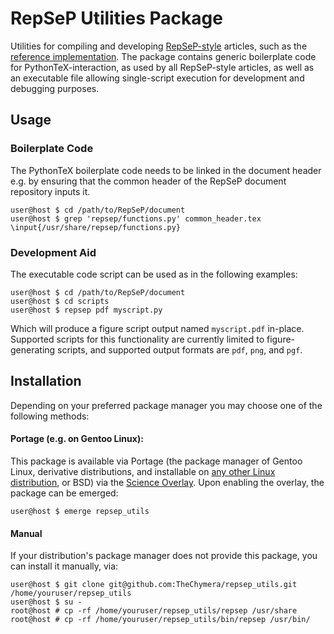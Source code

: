 # RepSeP Utilities Package

Utilities for compiling and developing [RepSeP-style](https://youtu.be/WbjQYBuyKdk) articles, such as the [reference implementation](https://github.com/TheChymera/RepSeP).
The package contains generic boilerplate code for PythonTeX-interaction, as used by all RepSeP-style articles, as well as an executable file allowing single-script execution for development and debugging purposes.

## Usage

### Boilerplate Code

The PythonTeX boilerplate code needs to be linked in the document header e.g. by ensuring that the common header of the RepSeP document repository inputs it.

```console
user@host $ cd /path/to/RepSeP/document
user@host $ grep 'repsep/functions.py' common_header.tex
\input{/usr/share/repsep/functions.py}
```

### Development Aid

The executable code script can be used as in the following examples:

```console
user@host $ cd /path/to/RepSeP/document
user@host $ cd scripts
user@host $ repsep pdf myscript.py
```

Which will produce a figure script output named `myscript.pdf` in-place.
Supported scripts for this functionality are currently limited to figure-generating scripts, and supported output formats are `pdf`, `png`, and `pgf`.

## Installation

Depending on your preferred package manager you may choose one of the following methods:

#### Portage (e.g. on Gentoo Linux):
This package is available via Portage (the package manager of Gentoo Linux, derivative distributions, and installable on [any other Linux distribution](https://wiki.gentoo.org/wiki/Project:Prefix), or BSD) via the [Science Overlay](https://github.com/gentoo/sci).
Upon enabling the overlay, the package can be emerged:

```console
user@host $ emerge repsep_utils
```

#### Manual
If your distribution's package manager does not provide this package, you can install it manually, via:

```
user@host $ git clone git@github.com:TheChymera/repsep_utils.git /home/youruser/repsep_utils
user@host $ su -
root@host # cp -rf /home/youruser/repsep_utils/repsep /usr/share
root@host # cp -rf /home/youruser/repsep_utils/bin/repsep /usr/bin/ 
```
